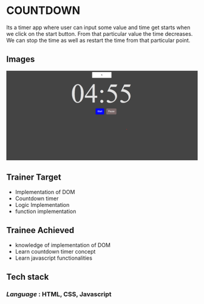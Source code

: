 # **COUNTDOWN**

Its a timer app where user can input some value and time get starts when we click on the start button. From that particular value the time decreases. We can stop the time as well as restart the time from that particular point.

## Images

![Alt text](countdown.png)

## Trainer Target

- Implementation of DOM
- Countdown timer
- Logic Implementation
- function implementation

## Trainee Achieved

- knowledge of implementation of DOM
- Learn countdown timer concept
- Learn javascript functionalities

## Tech stack

### _Language_ : HTML, CSS, Javascript

